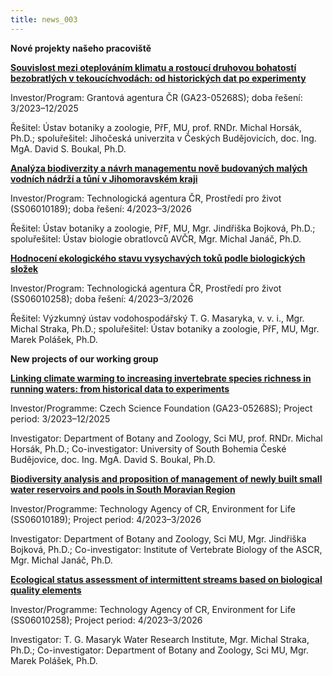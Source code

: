```yaml
---
title: news_003
---
```

<div class="cz">

**Nové projekty našeho pracoviště**

**[Souvislost mezi oteplováním klimatu a rostoucí druhovou bohatostí bezobratlých v tekoucíchvodách: od historických dat po experimenty](https://www.muni.cz/vyzkum/projekty/70306)**

Investor/Program: Grantová agentura ČR (GA23-05268S); doba řešení: 3/2023–12/2025

Řešitel: Ústav botaniky a zoologie, PřF, MU, prof. RNDr. Michal Horsák, Ph.D.; spoluřešitel: Jihočeská univerzita v Českých Budějovicích, doc. Ing. MgA. David S. Boukal, Ph.D.

**[Analýza biodiverzity a návrh managementu nově budovaných malých vodních nádrží a tůní v Jihomoravském kraji](https://www.sci.muni.cz/vyzkum/resene-projekty/70389)**

Investor/Program: Technologická agentura ČR, Prostředí pro život (SS06010189); doba řešení: 4/2023–3/2026

Řešitel: Ústav botaniky a zoologie, PřF, MU, Mgr. Jindřiška Bojková, Ph.D.; spoluřešitel: Ústav biologie obratlovců AVČR, Mgr. Michal Janáč, Ph.D.

**[Hodnocení ekologického stavu vysychavých toků podle biologických složek](https://www.sci.muni.cz/vyzkum/resene-projekty/70390)**

Investor/Program: Technologická agentura ČR, Prostředí pro život (SS06010258); doba řešení: 4/2023–3/2026

Řešitel: Výzkumný ústav vodohospodářský T. G. Masaryka, v. v. i., Mgr. Michal Straka, Ph.D.; spoluřešitel: Ústav botaniky a zoologie, PřF, MU, Mgr. Marek Polášek, Ph.D.

</div>

<div class="en">

**N﻿ew projects of our working group**

**[Linking climate warming to increasing invertebrate species richness in running waters: from historical data to experiments](https://www.muni.cz/en/research/projects/70306)**

Investor/Programme: Czech Science Foundation (GA23-05268S); Project period: 3/2023–12/2025

Investigator: Department of Botany and Zoology, Sci MU, prof. RNDr. Michal Horsák, Ph.D.; Co-investigator: University of South Bohemia České Budějovice, doc. Ing. MgA. David S. Boukal, Ph.D.

**[Biodiversity analysis and proposition of management of newly built small water reservoirs and pools in South Moravian Region](https://www.sci.muni.cz/en/research/current-projects/70389)**

Investor/Programme: Technology Agency of CR, Environment for Life (SS06010189); Project period: 4/2023–3/2026

Investigator: Department of Botany and Zoology, Sci MU, Mgr. Jindřiška Bojková, Ph.D.; Co-investigator: Institute of Vertebrate Biology of the ASCR, Mgr. Michal Janáč, Ph.D.

**[Ecological status assessment of intermittent streams based on biological quality elements](https://www.sci.muni.cz/en/research/current-projects/70390)**

Investor/Programme: Technology Agency of CR, Environment for Life (SS06010258); Project period: 4/2023–3/2026

Investigator: T. G. Masaryk Water Research Institute, Mgr. Michal Straka, Ph.D.; Co-investigator: Department of Botany and Zoology, Sci MU, Mgr. Marek Polášek, Ph.D.

</div>